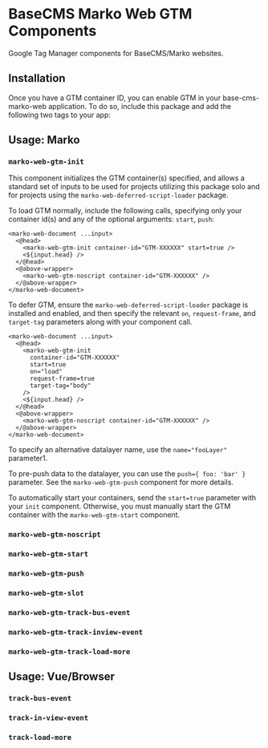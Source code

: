 # BaseCMS Marko Web GTM Components
Google Tag Manager components for BaseCMS/Marko websites.

## Installation
Once you have a GTM container ID, you can enable GTM in your base-cms-marko-web application. To do so, include this package and add the following two tags to your app:

## Usage: Marko

### `marko-web-gtm-init`
This component initializes the GTM container(s) specified, and allows a standard set of inputs to be used for projects utilizing this package solo and for projects using the `marko-web-deferred-script-loader` package.

To load GTM normally, include the following calls, specifying only your container id(s) and any of the optional arguments: `start`, `push`:
```marko
<marko-web-document ...input>
  <@head>
    <marko-web-gtm-init container-id="GTM-XXXXXX" start=true />
    <${input.head} />
  </@head>
  <@above-wrapper>
    <marko-web-gtm-noscript container-id="GTM-XXXXXX" />
  </@above-wrapper>
</marko-web-document>
```

To defer GTM, ensure the `marko-web-deferred-script-loader` package is installed and enabled, and then specify the relevant `on`, `request-frame`, and `target-tag` parameters along with your component call.
```marko
<marko-web-document ...input>
  <@head>
    <marko-web-gtm-init
      container-id="GTM-XXXXXX"
      start=true
      on="load"
      request-frame=true
      target-tag="body"
    />
    <${input.head} />
  </@head>
  <@above-wrapper>
    <marko-web-gtm-noscript container-id="GTM-XXXXXX" />
  </@above-wrapper>
</marko-web-document>
```

To specify an alternative datalayer name, use the `name="fooLayer"` parameter1.

To pre-push data to the datalayer, you can use the `push={ foo: 'bar' }` parameter. See the `marko-web-gtm-push` component for more details.

To automatically start your containers, send the `start=true` parameter with your `init` component. Otherwise, you must manually start the GTM container with the `marko-web-gtm-start` component.

### `marko-web-gtm-noscript`

### `marko-web-gtm-start`
### `marko-web-gtm-push`
### `marko-web-gtm-slot`
### `marko-web-gtm-track-bus-event`
### `marko-web-gtm-track-inview-event`
### `marko-web-gtm-track-load-more`

## Usage: Vue/Browser

### `track-bus-event`

### `track-in-view-event`

### `track-load-more`
